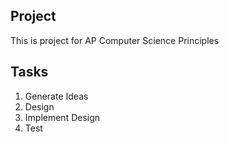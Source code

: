 ## Project

This is project for AP Computer Science Principles

## Tasks

1. Generate Ideas
2. Design
3. Implement Design
4. Test



